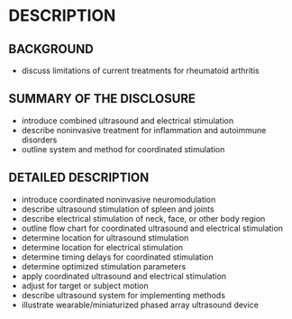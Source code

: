 # DESCRIPTION

## BACKGROUND

- discuss limitations of current treatments for rheumatoid arthritis

## SUMMARY OF THE DISCLOSURE

- introduce combined ultrasound and electrical stimulation
- describe noninvasive treatment for inflammation and autoimmune disorders
- outline system and method for coordinated stimulation

## DETAILED DESCRIPTION

- introduce coordinated noninvasive neuromodulation
- describe ultrasound stimulation of spleen and joints
- describe electrical stimulation of neck, face, or other body region
- outline flow chart for coordinated ultrasound and electrical stimulation
- determine location for ultrasound stimulation
- determine location for electrical stimulation
- determine timing delays for coordinated stimulation
- determine optimized stimulation parameters
- apply coordinated ultrasound and electrical stimulation
- adjust for target or subject motion
- describe ultrasound system for implementing methods
- illustrate wearable/miniaturized phased array ultrasound device

